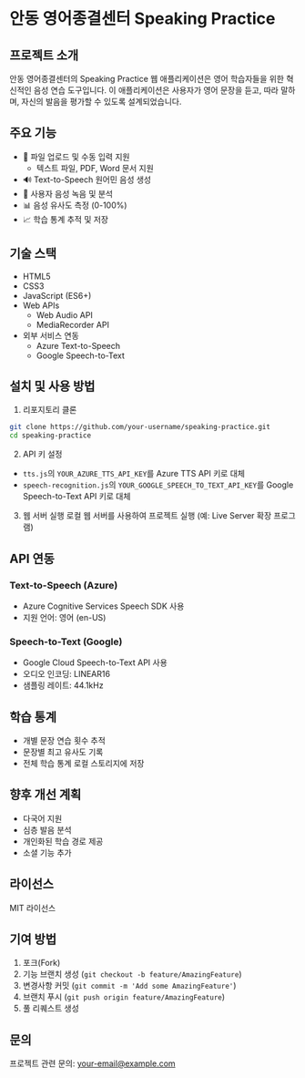 # 안동 영어종결센터 Speaking Practice

## 프로젝트 소개
안동 영어종결센터의 Speaking Practice 웹 애플리케이션은 영어 학습자들을 위한 혁신적인 음성 연습 도구입니다. 이 애플리케이션은 사용자가 영어 문장을 듣고, 따라 말하며, 자신의 발음을 평가할 수 있도록 설계되었습니다.

## 주요 기능
- 📁 파일 업로드 및 수동 입력 지원
  - 텍스트 파일, PDF, Word 문서 지원
- 🔊 Text-to-Speech 원어민 음성 생성
- 🎤 사용자 음성 녹음 및 분석
- 📊 음성 유사도 측정 (0-100%)
- 📈 학습 통계 추적 및 저장

## 기술 스택
- HTML5
- CSS3
- JavaScript (ES6+)
- Web APIs
  - Web Audio API
  - MediaRecorder API
- 외부 서비스 연동
  - Azure Text-to-Speech
  - Google Speech-to-Text

## 설치 및 사용 방법
1. 리포지토리 클론
```bash
git clone https://github.com/your-username/speaking-practice.git
cd speaking-practice
```

2. API 키 설정
- `tts.js`의 `YOUR_AZURE_TTS_API_KEY`를 Azure TTS API 키로 대체
- `speech-recognition.js`의 `YOUR_GOOGLE_SPEECH_TO_TEXT_API_KEY`를 Google Speech-to-Text API 키로 대체

3. 웹 서버 실행
로컬 웹 서버를 사용하여 프로젝트 실행 (예: Live Server 확장 프로그램)

## API 연동
### Text-to-Speech (Azure)
- Azure Cognitive Services Speech SDK 사용
- 지원 언어: 영어 (en-US)

### Speech-to-Text (Google)
- Google Cloud Speech-to-Text API 사용
- 오디오 인코딩: LINEAR16
- 샘플링 레이트: 44.1kHz

## 학습 통계
- 개별 문장 연습 횟수 추적
- 문장별 최고 유사도 기록
- 전체 학습 통계 로컬 스토리지에 저장

## 향후 개선 계획
- 다국어 지원
- 심층 발음 분석
- 개인화된 학습 경로 제공
- 소셜 기능 추가

## 라이선스
MIT 라이선스

## 기여 방법
1. 포크(Fork)
2. 기능 브랜치 생성 (`git checkout -b feature/AmazingFeature`)
3. 변경사항 커밋 (`git commit -m 'Add some AmazingFeature'`)
4. 브랜치 푸시 (`git push origin feature/AmazingFeature`)
5. 풀 리퀘스트 생성

## 문의
프로젝트 관련 문의: your-email@example.com
